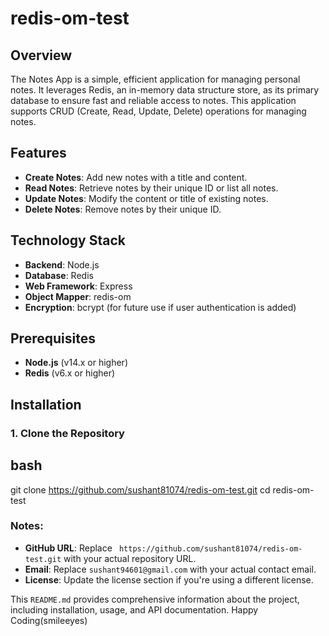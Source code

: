 ﻿# redis-om-test

## Overview

The Notes App is a simple, efficient application for managing personal notes. It leverages Redis, an in-memory data structure store, as its primary database to ensure fast and reliable access to notes. This application supports CRUD (Create, Read, Update, Delete) operations for managing notes.

## Features

- **Create Notes**: Add new notes with a title and content.
- **Read Notes**: Retrieve notes by their unique ID or list all notes.
- **Update Notes**: Modify the content or title of existing notes.
- **Delete Notes**: Remove notes by their unique ID.

## Technology Stack

- **Backend**: Node.js
- **Database**: Redis
- **Web Framework**: Express
- **Object Mapper**: redis-om
- **Encryption**: bcrypt (for future use if user authentication is added)

## Prerequisites

- **Node.js** (v14.x or higher)
- **Redis** (v6.x or higher)

## Installation

### 1. Clone the Repository

## bash
git clone https://github.com/sushant81074/redis-om-test.git
cd redis-om-test

### Notes:
- **GitHub URL**: Replace ` https://github.com/sushant81074/redis-om-test.git` with your actual repository URL.
- **Email**: Replace `sushant94601@gmail.com` with your actual contact email.
- **License**: Update the license section if you're using a different license.

This `README.md` provides comprehensive information about the project, including installation, usage, and API documentation. Happy Coding(smileeyes) 
